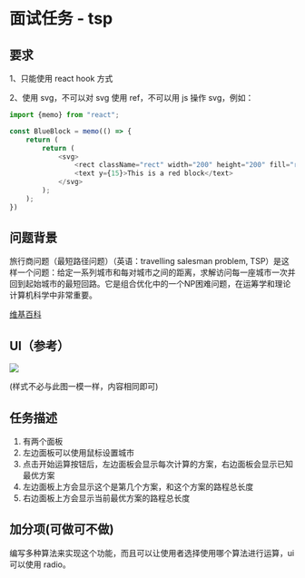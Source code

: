 # 面试任务 - tsp

## 要求

1、只能使用 react hook 方式

2、使用 svg，不可以对 svg 使用 ref，不可以用 js 操作 svg，例如：

```javascript
import {memo} from "react";

const BlueBlock = memo(() => {
    return (
        return (
            <svg>
                <rect className="rect" width="200" height="200" fill="red" />
                <text y={15}>This is a red block</text>
            </svg>
        );
    );
})
```


## 问题背景

旅行商问题（最短路径问题）（英语：travelling salesman problem, TSP）是这样一个问题：给定一系列城市和每对城市之间的距离，求解访问每一座城市一次并回到起始城市的最短回路。它是组合优化中的一个NP困难问题，在运筹学和理论计算机科学中非常重要。

[维基百科](https://zh.wikipedia.org/wiki/%E6%97%85%E8%A1%8C%E6%8E%A8%E9%94%80%E5%91%98%E9%97%AE%E9%A2%98)

## UI（参考）

![](https://upload.wikimedia.org/wikipedia/commons/2/2b/Bruteforce.gif)

(样式不必与此图一模一样，内容相同即可)

## 任务描述

1. 有两个面板
2. 左边面板可以使用鼠标设置城市
3. 点击开始运算按钮后，左边面板会显示每次计算的方案，右边面板会显示已知最优方案
4. 左边面板上方会显示这个是第几个方案，和这个方案的路程总长度
5. 右边面板上方会显示当前最优方案的路程总长度

## 加分项(可做可不做)

编写多种算法来实现这个功能，而且可以让使用者选择使用哪个算法进行运算，ui 可以使用 radio。
